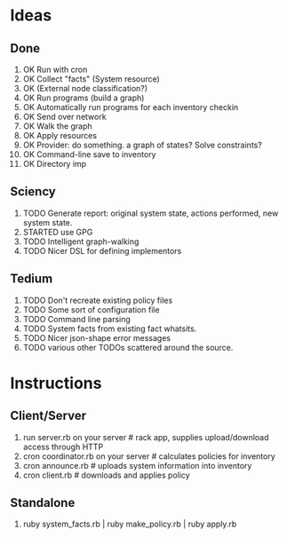 # Ideas
## Done
1. OK Run with cron
2. OK Collect "facts" (System resource)
3. OK (External node classification?)
4. OK Run programs (build a graph)
5. OK Automatically run programs for each inventory checkin
6. OK Send over network
7. OK Walk the graph
8. OK Apply resources
9. OK Provider: do something. a graph of states? Solve constraints?
10. OK Command-line save to inventory
11. OK Directory imp

## Sciency
1. TODO Generate report: original system state, actions performed, new system state.
2. STARTED use GPG
3. TODO Intelligent graph-walking
4. TODO Nicer DSL for defining implementors

## Tedium
1. TODO Don't recreate existing policy files
2. TODO Some sort of configuration file
3. TODO Command line parsing
4. TODO System facts from existing fact whatsits.
5. TODO Nicer json-shape error messages
6. TODO various other TODOs scattered around the source.

# Instructions
## Client/Server
1. run server.rb on your server # rack app, supplies upload/download access through HTTP
2. cron coordinator.rb on your server # calculates policies for inventory
3. cron announce.rb # uploads system information into inventory
4. cron client.rb   # downloads and applies policy

## Standalone
1. ruby system_facts.rb  | ruby make_policy.rb  | ruby apply.rb
